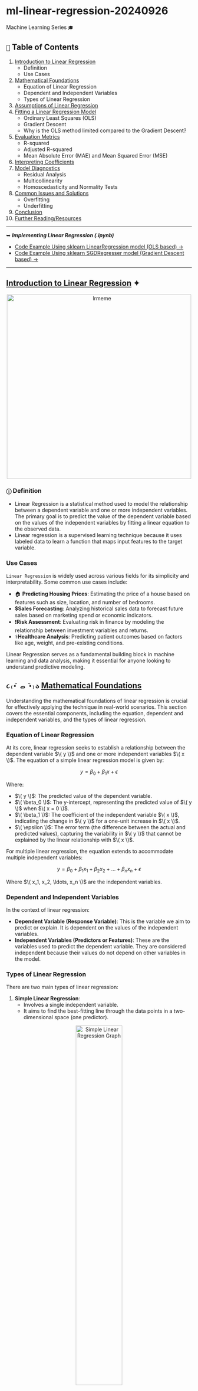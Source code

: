 # ml-linear-regression-20240926
 Machine Learning Series ``` 🎓 ```

## ``` 📑 ``` Table of Contents

1. [Introduction to Linear Regression](#introduction-to-linear-regression)
   - Definition
   - Use Cases
2. [Mathematical Foundations](#mathematical-foundations)
   - Equation of Linear Regression
   - Dependent and Independent Variables
   - Types of Linear Regression
3. [Assumptions of Linear Regression](#assumptions-of-linear-regression)
4. [Fitting a Linear Regression Model](#fitting-a-linear-regression-model)
   - Ordinary Least Squares (OLS)
   - Gradient Descent
   - Why is the OLS method limited compared to the Gradient Descent?
5. [Evaluation Metrics](#evaluation-metrics)
   - R-squared
   - Adjusted R-squared
   - Mean Absolute Error (MAE) and Mean Squared Error (MSE)
6. [Interpreting Coefficients](#interpreting-coefficients)
7. [Model Diagnostics](#model-diagnostics)
   - Residual Analysis
   - Multicollinearity
   - Homoscedasticity and Normality Tests
8. [Common Issues and Solutions](#common-issues-and-solutions)
   - Overfitting
   - Underfitting
9. [Conclusion](#conclusion)
10. [Further Reading/Resources](#further-readingresources)

---

➥ _**Implementing Linear Regression (.ipynb)**_
   - [Code Example Using sklearn LinearRegression model (OLS based) →](ml-linear-regression-ols-20240926.ipynb) 
   - [Code Example Using sklearn SGDRegresser model (Gradient Descent based) →](https://www.kaggle.com/code/arpandas65/simple-sgd-implementation-of-linear-regression) 

---

## [Introduction to Linear Regression](#introduction-to-linear-regression) ✦ 

<p align="center">
  <img src="https://github.com/user-attachments/assets/e47a7943-6fd4-4664-9d29-27c2c13bafaa" alt="lrmeme" width="500"/>
</p>

### ```ⓘ``` Definition
 - Linear Regression is a statistical method used to model the relationship between a dependent variable and one or more independent variables. The primary goal is to predict the value of the dependent variable based on the values of the independent variables by fitting a linear equation to the observed data.
 - Linear regression is a supervised learning technique because it uses labeled data to learn a function that maps input features to the target variable.

### Use Cases
```Linear Regression``` is widely used across various fields for its simplicity and interpretability. Some common use cases include:

- 🏠︎ **Predicting Housing Prices**: Estimating the price of a house based on features such as size, location, and number of bedrooms.
- 💲**Sales Forecasting**: Analyzing historical sales data to forecast future sales based on marketing spend or economic indicators.
- ❗**Risk Assessment**: Evaluating risk in finance by modeling the relationship between investment variables and returns.
- ⚕️**Healthcare Analysis**: Predicting patient outcomes based on factors like age, weight, and pre-existing conditions.

Linear Regression serves as a fundamental building block in machine learning and data analysis, making it essential for anyone looking to understand predictive modeling.

## ```૮₍•᷄ ࡇ •᷅₎ა``` [Mathematical Foundations](#mathematical-foundations)

Understanding the mathematical foundations of linear regression is crucial for effectively applying the technique in real-world scenarios. This section covers the essential components, including the equation, dependent and independent variables, and the types of linear regression.

### Equation of Linear Regression
At its core, linear regression seeks to establish a relationship between the dependent variable $\( y \)$ and one or more independent variables $\( x \)$. The equation of a simple linear regression model is given by:

$$
y = \beta_0 + \beta_1 x + \epsilon
$$

Where:
- $\( y \)$: The predicted value of the dependent variable.
- $\( \beta_0 \)$: The y-intercept, representing the predicted value of $\( y \)$ when $\( x = 0 \)$.
- $\( \beta_1 \)$: The coefficient of the independent variable $\( x \)$, indicating the change in $\( y \)$ for a one-unit increase in $\( x \)$.
- $\( \epsilon \)$: The error term (the difference between the actual and predicted values), capturing the variability in $\( y \)$ that cannot be explained by the linear relationship with $\( x \)$.

For multiple linear regression, the equation extends to accommodate multiple independent variables:

$$
y = \beta_0 + \beta_1 x_1 + \beta_2 x_2 + \ldots + \beta_n x_n + \epsilon
$$

Where $\( x_1, x_2, \ldots, x_n \)$ are the independent variables.

### Dependent and Independent Variables
In the context of linear regression:

- **Dependent Variable (Response Variable)**: This is the variable we aim to predict or explain. It is dependent on the values of the independent variables.
- **Independent Variables (Predictors or Features)**: These are the variables used to predict the dependent variable. They are considered independent because their values do not depend on other variables in the model.

### Types of Linear Regression
There are two main types of linear regression:

1. **Simple Linear Regression**:
   - Involves a single independent variable.
   - It aims to find the best-fitting line through the data points in a two-dimensional space (one predictor).

<p align="center">
  <img src="https://www.scribbr.com/wp-content/uploads//2020/02/simple-linear-regression-graph.png" alt="Simple Linear Regression Graph" width="50%" />
</p>

2. **Multiple Linear Regression**:
   - Involves two or more independent variables.
   - It models the relationship between the dependent variable and multiple predictors, which can lead to more accurate predictions when relationships are complex.

<p align="center">
  <img src="https://miro.medium.com/v2/resize:fit:597/1*RqL8NLlCpcTIzBcsB-3e7A.png" alt="Simple Linear Regression Graph" width="35%" />
</p>

## [Assumptions of Linear Regression](#assumptions-of-linear-regression)

To ensure that our linear regression model provides valid and reliable results, we must consider the following assumptions:

### ✔ Linearity
   - The relationship between the independent (predictor) variables $\(X\)$ and the dependent (response) variable $\(Y\)$ is linear. This means that the change in $\(Y\)$ can be expressed as a linear function of $\(X\)$. In mathematical terms, we can represent this relationship as:

$$
Y = \beta_0 + \beta_1 X + \epsilon
$$

   - A linear relationship implies that for each unit increase in $\(X\)$, $\(Y\)$ increases or decreases by a constant amount $(\(\beta_1\))$. 

---

### ✔ Independence
   - The observations (data points) are independent of each other. This means that the value of one observation should not influence or be influenced by another observation. In statistical terms, this can be expressed as:

$$
P(A \cap B) = P(A) \cdot P(B)
$$
     
where:
   - $\(P(A \cap B)\)$ is the probability of both events $\(A\)$ and $\(B\)$ occurring,
   - $\(P(A)\)$ is the probability of event $\(A\)$,
   - $\(P(B)\)$ is the probability of event $\(B\)$.

```🛈``` For linear regression, independence of observations ensures that the residuals (the differences between observed and predicted values) do not show any patterns or correlations. If there is dependence among observations, it can lead to underestimation of the variability of the estimates, resulting in less reliable predictions. 

---

### ✔ Homoscedasticity
The variance of the residuals (the differences between observed and predicted values) is constant across all levels of the independent variables. The spread of the residuals should be roughly the same for low, medium, and high predicted values.

<h4><u><strong><em>🔹Understanding Homoscedasticity Through a House Pricing Analogy</em></strong></u></h4>

Imagine you’re evaluating the prices of houses in a neighborhood. Each house has a predicted price based on features like size, number of bedrooms, and location. The difference between the actual selling price and the predicted price represents the **error** in our pricing model.

<h4><u><strong><em>🔹Consistency in Prices</em></strong></h4>

Now, let’s say for smaller houses, the actual prices tend to be close to the predicted prices. However, for larger houses, the actual prices sometimes vary widely from the predicted prices. This indicates that the “error” changes depending on the size of the house. What we want to see is a situation where, regardless of whether you are predicting the price of a small or large house, the errors in pricing remain consistent.

``` 💡 This idea is what we call **homoscedasticity**! ```

<h4><u><strong><em>🔹What Is Homoscedasticity?</em></strong></h4>

In simple terms, homoscedasticity means that the variance (or spread) of your errors remains constant, no matter the predicted price of the house. In our mathematical model of this pricing scenario, we can express it as follows:

1. **Linear Equation**:
   When we describe this relationship mathematically, we say:

$$
Y = \beta_0 + \beta_1 X + \epsilon
$$

   - $\(Y\)$ is the actual price of the house.
   - $\(X\)$ is the predicted price based on the features.
   - $\(\beta_0\)$ represents the average expected price of a house (the y-intercept).
   - $\(\beta_1\)$ tells us how much the expected price changes with each unit change in the features (the slope).
   - $\(\epsilon\)$ is the error term, representing how far off our predicted price is from the actual price.

2. **Constant Variance**:
   Homoscedasticity means that the error $\((\epsilon)\)$ has a constant spread, regardless of the predicted price of the house. Mathematically, this is expressed as:

$$
\text{Var}(\epsilon | X) = \sigma^2
$$

   - Here, $\(\text{Var}(\epsilon | X)\)$ means "the variance of the error when we look at the prices."
   - $\(\sigma^2\)$ is a constant number representing how much the errors spread out from the expected price (the predicted price).

<h4><u><strong><em>🔹Visual Representation</em></strong></h4>

To better understand this concept, let’s take a look at a graph that illustrates both homoscedasticity and heteroscedasticity:

<p align="center">
  <img src="https://lh3.googleusercontent.com/B2hT0jQlT2xw6-pRWlqMktNDhiteFjk32W13_stPWUU72uaMOxIKGDqhGOzS1x48rl1vMWF72x08x34xnuHueiJ2YcQZHqTpT9jYU_iENLlV9RfJ5nAaWOELMOUEUJJ1ATkJ1E01z6mpI0Ko" />
</p>

In the image, you can see how in homoscedasticity, the errors are randomly scattered around zero with a consistent spread, whereas in heteroscedasticity, the errors vary in spread, making it difficult to predict outcomes.

---
### ✔ Normality of Residuals
The residuals of the model should be approximately normally distributed. When plotted, the residuals should form a bell-shaped curve around zero.

In the context of house prices, imagine you're predicting the prices of homes based on various features like size, location, and number of bedrooms. After building your model, you compare the predicted prices to the actual prices, resulting in residuals (the differences between predicted and actual values).

For the model to be valid, these residuals should ideally follow a normal distribution. This means that most of the residuals are close to zero (indicating accurate predictions), while fewer residuals are far from zero (indicating occasional significant prediction errors). 

Mathematically, we can express the normality assumption as:

> **Residual Distribution**:
   If we denote the residuals as $\( \epsilon \)$, we expect:

$$ 
\epsilon \sim N(0, \sigma^2)
$$

   - Here, $\( N(0, \sigma^2) \)$ represents a normal distribution with a mean of zero and a constant variance $\( \sigma^2 \)$.
   - A normal distribution of residuals indicates that our predictions are generally accurate, with random variations that don’t systematically skew higher or lower.

---

### ✔ No Multicollinearity
The independent variables should not be highly correlated with each other. Multicollinearity can make it difficult to determine the individual effect of each predictor variable.

Continuing with the house prices analogy, consider that you’re trying to predict home prices based on features like square footage, number of bathrooms, and the neighborhood quality. If square footage and the number of bathrooms are highly correlated (for example, larger homes tend to have more bathrooms), it becomes challenging to understand how each feature independently influences the home price.

When multicollinearity is present, it can inflate the variance of the coefficient estimates, leading to unreliable predictions and interpretations. This means that if you were to increase the number of bathrooms in a home, you might not clearly see how that change impacts the price due to its correlation with square footage.

We can mathematically express this by examining the variance inflation factor (VIF):

> **Variance Inflation Factor**:
   A VIF value can be calculated for each predictor variable as:

$$ 
\text{VIF}(X_i) = \frac{1}{1 - R^2_i}
$$

   - Where $\( R^2_i \)$ is the coefficient of determination obtained from regressing the $\( i \)$-th variable against all other independent variables.
   - A VIF value greater than 10 typically indicates high multicollinearity, suggesting that the model may struggle to discern the individual contributions of correlated variables.

```🛈``` ensuring normality of residuals helps confirm that predictions are reliable and unbiased, while avoiding multicollinearity allows us to accurately assess the impact of each feature on house prices.

---

## [Fitting a Linear Regression Model](#fitting-a-linear-regression-model)

 Fitting a linear regression model refers to the process of finding the best-fit line that describes the relationship between the independent (predictor) variables and the dependent (response) variable. This is done by adjusting the model parameters (coefficients) to minimize the difference between the predicted values and the actual observed values in the data. This process is typically executed when calling the `train()` method on the model.

### 1. Ordinary Least Squares (OLS)

**What It Is:**
Ordinary Least Squares (OLS) is a method used to estimate the coefficients of a linear regression model. The goal of OLS is to find the line (or hyperplane in multiple dimensions) that minimizes the sum of the squared differences (residuals) between the observed values and the values predicted by the model.

**How It Works:**
- Imagine you have a dataset with several houses, and you want to predict their prices based on their features (like size, number of bedrooms, etc.).
- You can represent this relationship mathematically as:

$$ 
Y = \beta_0 + \beta_1 X_1 + \beta_2 X_2 + ... + \beta_n X_n + \epsilon 
$$

  - $\(Y\)$ is the house price you want to predict.
  - $\(X_1, X_2, ..., X_n\)$ are the features (e.g., size, number of bedrooms).
  - $\(\beta_0\)$ is the intercept (the predicted price when all features are zero).
  - $\(\beta_1, \beta_2, ..., \beta_n\)$ are the coefficients that represent the effect of each feature on the house price.
  - $\(\epsilon\)$ is the error term (the difference between actual and predicted prices).

- For **Simple Linear Regression**, where there is one independent variable, the equation simplifies to:

$$ 
Y = \beta_0 + \beta_1 X + \epsilon 
$$

- The coefficients can be calculated using the formulas:

  - **Intercept $(\(\beta_0\))$**:

 $$ 
 \beta_0 = \bar{Y} - \beta_1 \bar{X} 
 $$

  - **Slope $(\(\beta_1\))$**:

<p align="center">
  <img src="https://latex.codecogs.com/svg.latex?\color{White}\hat{\beta}_1=\frac{\sum_{i=1}^{n}(x_i-\bar{x})(y_i-\bar{y})}{\sum_{i=1}^{n}(x_i-\bar{x})^2}" alt="\hat{\beta}_1=\frac{\sum_{i=1}^{n}(x_i-\bar{x})(y_i-\bar{y})}{\sum_{i=1}^{n}(x_i-\bar{x})^2}" />
</p>

  where $\(\bar{y}\)$ and $\(\bar{y}\)$ are the means of the dependent and independent variables, respectively, and $\(n\)$ is the number of observations.

- For **Multiple Linear Regression**, the coefficients can be estimated using matrix algebra as:

$$ 
\boldsymbol{\beta} = (\mathbf{X}^T \mathbf{X})^{-1} \mathbf{X}^T \mathbf{Y} 
$$

  where:
  - $\(\boldsymbol{\beta}\)$ is the vector of coefficients.
  - $\(\mathbf{X}\)$ is the matrix of independent variables.
  - $\(\mathbf{Y}\)$ is the vector of dependent variable values.

---

### 2. Gradient Descent

**What It Is:**
Gradient Descent is an optimization algorithm used to minimize the cost function (in this case, the sum of squared residuals). Instead of calculating all coefficients at once, Gradient Descent iteratively adjusts them to find the best fit.

**How It Works:**

<p align="center">
  <img src="https://developers.google.com/static/machine-learning/crash-course/linear-regression/images/gradient-descent.png" alt="GD" width="500" />
</p>

- You start with random values for the coefficients $\(\beta_0, \beta_1, ..., \beta_n\)$.
- You calculate the cost function (the sum of squared residuals) based on these initial values:

$$ 
\text{Cost} = \sum (Y_i - \hat{Y}_i)^2 
$$

  where $\(Y_i\)$ is the actual price, and $\(\hat{Y}_i\)$ is the predicted price.

- Then, for each coefficient, you calculate the gradient (the slope of the cost function) to see how to adjust the coefficients to reduce the cost.

- You update the coefficients in the direction of the steepest descent (the negative gradient) using a learning rate $(\(\alpha\))$, which determines how big of a step to take:

$$ 
\beta_j := \beta_j - \alpha \frac{\partial}{\partial \beta_j} \text{Cost} 
$$

- This process is repeated until the changes in the cost function become very small (indicating convergence), often expressed as:

$$ 
|\text{Cost}_{t+1} - \text{Cost}_t| < \epsilon 
$$

  where $\(\epsilon\)$ is a small threshold.

  ```🛈``` Finally & as an example, the loss function should be reduced as follow:

<p align="center">
  <img src="https://developers.google.com/static/machine-learning/crash-course/linear-regression/images/convergence.png" alt="GD" width="500" />
</p>

```🔎``` We will be going deeper into gradient descent as an optimization algorithm in a separate documentation. This will cover its applications, variations, and practical implementations in more detail.

### 3. Why is the OLS method limited compared to the Gradient Descent?
⚠️ Ordinary Least Squares (OLS) requires the entire dataset to be loaded into memory because it calculates the optimal coefficients by solving a system of linear equations based on all available data points. This makes OLS impractical for larger datasets, as memory constraints can become a significant issue. In contrast, Gradient Descent doesn’t require the entire dataset in memory at once because it processes the data in smaller, manageable chunks (mini-batches) during each iteration. This allows it to scale more effectively to larger datasets.

⚠️ In addition to memory limitations, OLS has other constraints. Mathematically, it assumes that the relationship between the independent and dependent variables is linear, which may not always hold true in real-world scenarios. OLS is also sensitive to outliers, as they can disproportionately affect the calculated coefficients. Moreover, OLS requires the independent variables to be uncorrelated (no multicollinearity); if this condition is violated, it can lead to unstable coefficient estimates and make it difficult to assess the individual contribution of each predictor variable. Thus, OLS requires more preprocessing to ensure the data fits its assumptions, while Gradient Descent can handle a wider variety of datasets with less stringent requirements.

## [Evaluation Metrics](#evaluation-metrics)

Understanding the performance of our linear regression model is essential, and we use metrics like Mean Squared Error (MSE) and R-squared (R²) to gauge its effectiveness. Let’s break these down using the analogy of house prices.

### Mean Squared Error (MSE)

MSE measures how far our predicted house prices are from the actual prices on average. It calculates the squared difference between each predicted price and the actual price, helping us understand the accuracy of our predictions.

Mathematically, MSE is defined as:

$$
\text{MSE} = \frac{1}{N} \sum (y_{\text{test}} - y_{\text{pred}})^2
$$

where:
- $\( y_{\text{test}} \)$ = actual house prices
- $\( y_{\text{pred}} \)$ = predicted house prices
- $\( N \)$ = number of observations

If the predicted house prices are close to the actual prices, the MSE will be small, indicating good predictions. Conversely, if the predictions are widely off, the MSE will be large, showing poor performance.

### Root Mean Squared Error (RMSE)

The Root Mean Squared Error (RMSE) is another useful metric that provides the error in the same unit as the original data by taking the square root of MSE:

$$
\text{RMSE} = \sqrt{\text{MSE}} = \sqrt{\frac{1}{N} \sum (y_{\text{test}} - y_{\text{pred}})^2}
$$

### Mean Absolute Error (MAE)

Mean Absolute Error (MAE) measures the average magnitude of the errors in a set of predictions, without considering their direction. It’s defined as:

$$
\text{MAE} = \frac{1}{N} \sum |y_{\text{test}} - y_{\text{pred}}|
$$

### R-squared (R²)

R-squared is a key metric that tells us how well our model explains the variation in house prices. It measures the proportion of the variance in the dependent variable (actual prices) that can be predicted from the independent variables (features used for predictions).

Mathematically, R² is calculated as:

$$
R^2 = 1 - \frac{\sum (y_{\text{test}} - y_{\text{pred}})^2}{\sum (y_{\text{test}} - \bar{y})^2}
$$

As you notice, it simply is: 

$$
R^2 = 1 - \frac{\text{squared sum of residuals}}{\text{variance of actual values}}
$$

where:
- $\( \bar{y} \)$ is the mean of the actual house prices.

In simpler terms, R² tells us the percentage of the variance in actual house prices that is explained by our model. For instance, if R² = 0.39, it means our model explains 39% of the variation in house prices, while 61% remains unexplained.

Here's how it relates to our house analogy:
- If R² = 1, it means our predictions perfectly match the actual prices.
- If R² = 0, our predictions are no better than just guessing the average house price.

Thus, a higher R² value indicates that our model captures more of the variability in the actual prices, while a lower R² suggests that our model may be missing key factors influencing house prices.

### Adjusted R-squared

Adjusted R-squared modifies R² to account for the number of predictors in the model. It penalizes excessive use of unhelpful variables, providing a more accurate measure of model performance:

$$
\text{Adjusted } R^2 = 1 - \left( \frac{(1 - R^2)(N - 1)}{N - k - 1} \right)
$$

where:
- $\( k \)$ = number of independent variables
- $\( N \)$ = number of observations

While R-squared can only increase or stay the same when you add more predictors (even if they are irrelevant), Adjusted R-squared can decrease if the new predictors don't improve the model. This makes Adjusted-R squared a better measure when comparing models with different numbers of predictors.

```🛈``` This metric is especially useful for comparing models with different numbers of predictors, as it helps prevent overfitting.

### Visualization Insights

1. **Residuals vs. Predicted Prices Plot**:
   - Points close to the zero line indicate good predictions, while points far from this line suggest larger errors in prediction.

<p align="center">
  <img src="https://github.com/user-attachments/assets/f44bd02f-10c6-4d24-ba83-cc6539c39a75" alt="RP" width="500" />
</p>

2. **Histogram of Residuals**:
   - A normal distribution centered at zero indicates that most of the predictions are accurate, with no systematic bias in over- or under-predicting house prices.
  
<p align="center">
  <img src="https://github.com/user-attachments/assets/f1148b1d-c577-4b03-92f7-2f574120e192" alt="RP" width="500" />
</p>

`🗲` By analyzing MSE, RMSE, MAE, R², and Adjusted R², along with visualizing residuals, we can gain valuable insights into how well our linear regression model performs in predicting house prices.

## [Interpreting Coefficients](#interpreting-coefficients)

### Purpose of Interpreting Coefficients `(‘•.•’)?`

 Understanding the coefficients of a regression model helps you answer an important question: **How do changes in our input features affect our predicted outcome?** In our house price analogy, think of it like this: **How much does an extra bedroom or square footage increase the predicted sale price?**

Each coefficient tells us the expected change in the dependent variable (house price) for a one-unit increase in an independent variable (e.g., number of rooms, lot size), **while holding all other variables constant**.

By interpreting these coefficients, we can gain insights into the relationships between our predictors and the target variable. This not only helps in model evaluation but also aids in decision-making, for instance, understanding which features are the most important drivers of house prices.

### The Coefficients' Role Explained

> The regression equation takes the form:

$$
y = \beta_0 + \beta_1 X_1 + \beta_2 X_2 + ... + \beta_n X_n
$$

Where:
- $\( y \)$ is the predicted value (house price)
- $\( X_1, X_2, ..., X_n \)$ are the independent variables (like bedrooms, bathrooms, lot size, etc.)
- $\( \beta_0 \)$ is the intercept (the price when all features are zero, often a baseline price)
- $\( \beta_1, \beta_2, ..., \beta_n \)$ are the coefficients for each independent variable

`💰` In house prices:
- A positive $\( \beta \)$ value means that increasing the corresponding feature increases house prices. For example, if adding a room increases the price by `$20,000`, then $\( \beta_1 \)$ would be 20,000.
- A negative $\( \beta \)$ value suggests that increasing the feature decreases the house price.

### p-value: Is the Feature Significant?

The **p-value** tells us whether each coefficient is significantly different from zero. In simpler terms, it answers this question: **Is this predictor (e.g., the number of bedrooms) contributing meaningful information, or is its effect mostly due to chance?**

- If the p-value is small (typically less than 0.05), the coefficient is considered **statistically significant**, meaning this feature likely has a real effect on house prices.
- If the p-value is large, the feature’s effect might just be noise.

Mathematically, the p-value is derived from the **t-statistic**, which is calculated as:

$$
t = \frac{\beta}{\text{standard error of } \beta}
$$

> The **standard error of $\( \beta \)$** measures the variability of the coefficient estimate, and it is used in the calculation of the t-statistic. It's calculated as:

$$
\text{SE}(\beta) = \sqrt{\frac{\text{MSE}}{\sum (X_i - \bar{X})^2}}
$$

Where:
- $\( \text{MSE} \)$ is the Mean Squared Error
- $\( X_i \)$ are the independent variable values
- $\( \bar{X} \)$ is the mean of the independent variable values

`🛈` This formula helps determine how much the coefficient is likely to vary if we were to repeat the sampling process.

`🗲` The larger the t-statistic, the more significant the coefficient.

### F-statistic: How Well Does the Model Fit?

While the p-value focuses on individual predictors, the **F-statistic** looks at the model as a whole. It tells us whether the group of features we included has a significant relationship with the target variable.

- A high F-statistic suggests that at least one of the predictors has a meaningful effect on house prices, meaning the model isn't just random guessing.

The F-statistic is calculated as:

$$
F = \frac{\text{Explained Variance / Number of Predictors}}{\text{Unexplained Variance / Degrees of Freedom}}
$$

> The **unexplained variance**, also called the residual variance, is the portion of the total variance that the model fails to explain. It is the sum of squared residuals divided by the degrees of freedom:

$$
\text{Unexplained Variance} = \frac{\sum (y_{\text{test}} - y_{\text{pred}})^2}{n - p - 1}
$$

Where:
- $\( n \)$ is the number of observations
- $\( p \)$ is the number of predictors (independent variables)

`🛈` This helps quantify how much variability in the data is left unexplained by the model.

> The **degrees of freedom** (df) in a regression model refer to the number of values in the final calculation that are free to vary. For residuals, it is calculated as:

$$
\text{Degrees of Freedom (Residuals)} = n - p - 1
$$

Where:
- $\( n \)$ is the number of observations
- $\( p \)$ is the number of predictors

`🛈` Degrees of freedom reflect the amount of information available to estimate the regression model parameters.

> The **explained variance** represents the portion of the total variance that is explained by the regression model. It is calculated as:

$$
\text{Explained Variance} = \sum (\hat{y} - \bar{y})^2
$$

Where:
- $\( \hat{y} \)$ are the predicted values
- $\( \bar{y} \)$ is the mean of the actual values

`🛈` This shows how much of the variation in the dependent variable can be attributed to the independent variables in the model.

`🗲` In our house analogy, think of the F-statistic as asking: **Is this collection of features (bedrooms, lot size, etc.) doing a good job of predicting house prices, or would we be better off guessing the average house price every time?**

### ✍️ To Tie It All Together: The Impact of Coefficients, R², and Adjusted R²

 The **coefficients** tell us how each feature influences house prices, while the **p-values** tell us which features have significant effects. The **F-statistic** evaluates whether the model overall is useful for prediction. To cap it off, **R²** and **Adjusted R²** let us know how well the model explains the variance in the actual house prices:

<p align="center">
  <img src="https://github.com/user-attachments/assets/2a995928-e778-4070-bd9e-8540f76433e7" alt="tie" width="500" />
</p>

- $\( R² \)$ tells us how much of the variation in house prices is explained by the model:

$$
R^2 = 1 - \frac{\text{squared sum of residuals}}{\text{variance of actual values}}
$$

- **Adjusted R²** adjusts for the number of predictors, penalizing overly complex models:

$$
R_{\text{adj}}^2 = 1 - \frac{(1 - R^2)(n - 1)}{n - p - 1}
$$

Where $\( n \)$ is the number of observations, and $\( p \)$ is the number of predictors.

### `🐦‍🔥`

- **Positive coefficient**: More bedrooms? Price goes up!
- **Negative coefficient**: More crime in the area? Price goes down!
- **p-value**: Does the lot size have a significant effect, or is it just noise?
- **F-statistic**: Is the whole model doing better than just predicting the average price?

`🗲` With these metrics, we not only understand which factors drive house prices but also ensure that our model is more reliable.

## `⛉` [Model Diagnostics](#model-diagnostics)

 Interpreting the coefficients gives us valuable insights, but it’s equally important to check the assumptions and validity of our regression model through diagnostics. Let’s dive into a few key checks: Residual Analysis, Multicollinearity, and Homoscedasticity/Normality Tests.

### Residual Analysis

Residuals are the differences between the actual and predicted values (as we discussed). Analyzing residuals helps us understand if our model is appropriately capturing the relationships in the data.

- **Purpose**: Residual analysis checks whether the errors (residuals) are randomly distributed. Ideally, residuals should have:
  - **`⛊` No patterns** (indicating good fit),
  - **`⛊` Constant variance** (homoscedasticity),
  - **`⛊` Normal distribution**.

- **Steps**:
  1. **Plot Residuals vs. Fitted Values**: This helps to check for homoscedasticity and the presence of any patterns in the errors.
  2. **Create a Q-Q Plot (Quantile-Quantile Plot)**: It visualizes whether residuals follow a normal distribution.

**`💰` House Price Analogy**: If our house price predictions leave residuals that show a pattern or are concentrated in certain areas (e.g., mostly overestimating prices for large houses), it means our model might be missing key relationships.

### Multicollinearity

**Multicollinearity** occurs when two or more predictors in a model are highly correlated, making it hard to isolate their individual effects. This inflates the standard errors of the coefficients and can cause issues with interpreting the coefficients.

- **Purpose❔**: Detecting multicollinearity ensures that each predictor provides unique information.
- **Tests 🧐**:
  - **Variance Inflation Factor (VIF)**: VIF measures how much the variance of a regression coefficient is inflated due to multicollinearity. A VIF value exceeding 10 indicates potential multicollinearity.

**Formula**:

$$
\text{VIF}_i = \frac{1}{1 - R_i^2}
$$

Where $\( R_i^2 \)$ is the R² of regressing the $\( i \)$-th predictor against all the other predictors.

**`💰` House Price Analogy**: Imagine if square footage and the number of rooms in a house are highly correlated. It becomes tough to know which feature is truly affecting the house price if both metrics rise and fall together.

### Homoscedasticity and Normality Tests

Homoscedasticity refers to the assumption that the residuals have constant variance across all levels of the predicted values.

- **Purpose❔**: Ensuring homoscedasticity validates the model's assumptions, and if violated, our inferences from the model could be misleading.
- **Tests 🧐**:
  - **Breusch-Pagan Test**: This test detects heteroscedasticity by checking if residuals vary systematically with fitted values.
  - **Shapiro-Wilk Test**: This test checks whether the residuals are normally distributed.
  
`🗲` If either assumption is violated, the model might need to be revised (e.g., applying transformations to the predictors or the target variable).

## [Common Issues and Solutions](#common-issues-and-solutions)

  _**No model is perfect**_, and during regression modeling, two frequent issues are **overfitting** and **underfitting**.

<p align="center">
  <img src="https://miro.medium.com/v2/resize:fit:1125/1*_7OPgojau8hkiPUiHoGK_w.png" alt="tie" width="500" />
</p>

### Overfitting

Overfitting happens when the model learns the noise in the data instead of the true signal. It performs exceptionally well on the training data but poorly on unseen data.

- **Solution**: Simplify the model by:
  - `🛡️` Reducing the number of predictors,
  - `🛡️` Applying regularization techniques (e.g., Ridge or Lasso regression),
  - `🛡️` Using cross-validation to tune the model.

**`💰` House Price Analogy**: Imagine a model that fits the exact price fluctuations in a small neighborhood, but when predicting prices in another area, it fails miserably. That’s overfitting — it learned too much from one dataset.

<p align="center">
  <img src="https://pbs.twimg.com/media/FSAM8FpWUAISGyd.jpg" alt="tie" width="500" />
</p>

### Underfitting

Underfitting occurs when the model is too simple and fails to capture the underlying pattern in the data. This leads to poor performance on both training and testing data.

- **Solution**: Increase the complexity of the model by:
  - `🛡️` Adding more relevant features,
  - `🛡️` Using a more sophisticated algorithm,
  - `🛡️` Allowing for non-linear relationships.

**`💰` House Price Analogy**: If a model just uses the average price of all houses without considering any other features (like location, size, etc.), it will likely underfit and miss key predictors that influence house prices.

## .𖥔 ݁ ˖ Conclusion 

 Linear regression is often considered the backbone of predictive modeling and serves as one of the simplest yet most powerful algorithms in the world of machine learning. Its linear approach provides a clear and interpretable relationship between input features and output predictions, laying the groundwork for more advanced techniques like decision trees, neural networks, and ensemble methods. 

 While linear regression assumes a linear relationship between variables, the skills and insights gained from mastering this algorithm open doors to understanding more complex models, especially in the field of supervised learning. From simple trend analysis to sophisticated forecasting, linear regression remains a key component in the toolkit of data scientists and machine learning practitioners.

 In this project, we've walked through a practical example, applying linear regression to predict housing prices, exploring essential concepts like interpreting coefficients, model diagnostics, and addressing common issues like overfitting. Through such exercises, we begin to appreciate not just the power of linear models, but also the importance of critically evaluating their assumptions and results.

## Further Reading/Resources

- [An Introduction to Statistical Learning](https://www.statlearning.com/)
- [The Elements of Statistical Learning](https://hastie.su.domains/ElemStatLearn/)
- [Linear Regression in Python: A Complete Guide](https://realpython.com/linear-regression-in-python/)
- [Scikit-learn: Linear Models](https://scikit-learn.org/stable/modules/linear_model.html)
- [Understanding Residuals and Diagnostics in Regression](https://online.stat.psu.edu/stat462/node/172/)
- [Multicollinearity: How to Detect and Fix](https://statisticsbyjim.com/regression/multicollinearity-in-regression-analysis/)
